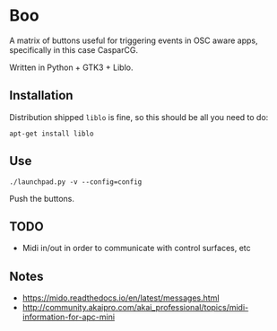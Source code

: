Boo
=============

A matrix of buttons useful for triggering events in OSC aware apps,
specifically in this case CasparCG.

Written in Python + GTK3 + Liblo.

## Installation

Distribution shipped `liblo` is fine, so this should be all you need to do:

```
apt-get install liblo
```

## Use

```
./launchpad.py -v --config=config
```

Push the buttons.

## TODO

 - Midi in/out in order to communicate with control surfaces, etc

## Notes

 - https://mido.readthedocs.io/en/latest/messages.html
 - http://community.akaipro.com/akai_professional/topics/midi-information-for-apc-mini

